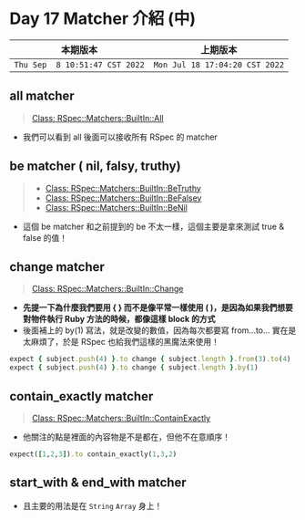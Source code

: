 # Day 17 Matcher 介紹 (中)

|本期版本|上期版本
|:---:|:---:|
`Thu Sep  8 10:51:47 CST 2022` | `Mon Jul 18 17:04:20 CST 2022`

## all matcher

> [Class: RSpec::Matchers::BuiltIn::All](https://rubydoc.info/gems/rspec-expectations/RSpec/Matchers/BuiltIn/All)

* 我們可以看到 all 後面可以接收所有 RSpec 的 matcher

## be matcher ( nil, falsy, truthy)

> * [Class: RSpec::Matchers::BuiltIn::BeTruthy](https://rubydoc.info/gems/rspec-expectations/RSpec/Matchers/BuiltIn/BeTruthy)
> * [Class: RSpec::Matchers::BuiltIn::BeFalsey](https://rubydoc.info/gems/rspec-expectations/RSpec/Matchers/BuiltIn/BeFalsey)
> * [Class: RSpec::Matchers::BuiltIn::BeNil](https://rubydoc.info/gems/rspec-expectations/RSpec/Matchers/BuiltIn/BeNil)

* 這個 be matcher 和之前提到的 be 不太一樣，這個主要是拿來測試 true & false 的值！

## change matcher

> [Class: RSpec::Matchers::BuiltIn::Change](https://rubydoc.info/gems/rspec-expectations/RSpec/Matchers/BuiltIn/Change)

* **先提一下為什麼我們要用 { } 而不是像平常一樣使用 ( )，是因為如果我們想要對物件執行 Ruby 方法的時候，都像這樣 block 的方式**
* 後面補上的 by(1) 寫法，就是改變的數值，因為每次都要寫 from...to... 實在是太麻煩了，於是 RSpec 也給我們這樣的黑魔法來使用！

```ruby
expect { subject.push(4) }.to change { subject.length }.from(3).to(4)
expect { subject.push(4) }.to change { subject.length }.by(1)
```

## contain_exactly matcher

> [Class: RSpec::Matchers::BuiltIn::ContainExactly](https://rubydoc.info/gems/rspec-expectations/RSpec/Matchers/BuiltIn/ContainExactly)

* 他關注的點是裡面的內容物是不是都在，但他不在意順序！

```ruby
expect([1,2,3]).to contain_exactly(1,3,2)
```

## start\_with & end\_with matcher

* 且主要的用法是在 `String` `Array` 身上！